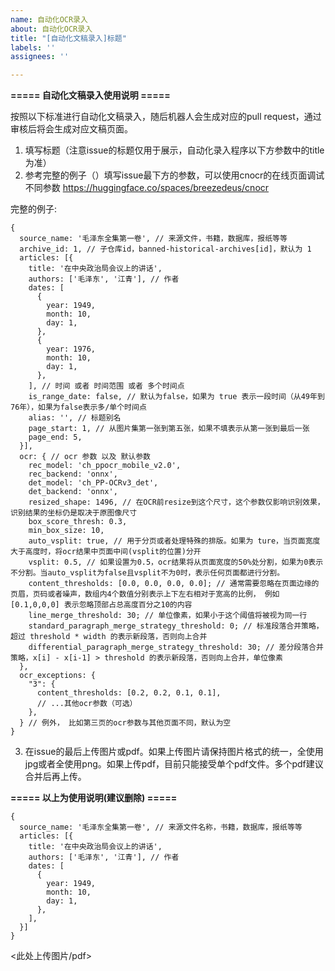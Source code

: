 ```yaml
---
name: 自动化OCR录入
about: 自动化OCR录入
title: "[自动化文稿录入]标题"
labels: ''
assignees: ''

---
```


**===== 自动化文稿录入使用说明 =====**

按照以下标准进行自动化文稿录入，随后机器人会生成对应的pull request，通过审核后将会生成对应文稿页面。

1. 填写标题（注意issue的标题仅用于展示，自动化录入程序以下方参数中的title为准）
2. 参考完整的例子（）填写issue最下方的参数，可以使用cnocr的在线页面调试不同参数 https://huggingface.co/spaces/breezedeus/cnocr

完整的例子:
```
{
  source_name: '毛泽东全集第一卷', // 来源文件，书籍，数据库，报纸等等
  archive_id: 1, // 子仓库id，banned-historical-archives[id]，默认为 1
  articles: [{
    title: '在中央政治局会议上的讲话',
    authors: ['毛泽东', '江青'], // 作者
    dates: [
      {
        year: 1949,
        month: 10,
        day: 1,
      },
      {
        year: 1976,
        month: 10,
        day: 1,
      },
    ], // 时间 或者 时间范围 或者 多个时间点
    is_range_date: false, // 默认为false，如果为 true 表示一段时间（从49年到76年），如果为false表示多/单个时间点
    alias: '', // 标题别名
    page_start: 1, // 从图片集第一张到第五张，如果不填表示从第一张到最后一张
    page_end: 5,
  }],
  ocr: { // ocr 参数 以及 默认参数
    rec_model: 'ch_ppocr_mobile_v2.0',
    rec_backend: 'onnx',
    det_model: 'ch_PP-OCRv3_det',
    det_backend: 'onnx',
    resized_shape: 1496, // 在OCR前resize到这个尺寸，这个参数仅影响识别效果，识别结果的坐标仍是取决于原图像尺寸
    box_score_thresh: 0.3,
    min_box_size: 10,
    auto_vsplit: true, // 用于分页或者处理特殊的排版。如果为 ture，当页面宽度大于高度时，将ocr结果中页面中间(vsplit的位置)分开
    vsplit: 0.5, // 如果设置为0.5，ocr结果将从页面宽度的50%处分割，如果为0表示不分割。当auto_vsplit为false且vsplit不为0时，表示任何页面都进行分割。
    content_thresholds: [0.0, 0.0, 0.0, 0.0]; // 通常需要忽略在页面边缘的页眉，页码或者噪声，数组内4个数值分别表示上下左右相对于宽高的比例， 例如 [0.1,0,0,0] 表示忽略顶部占总高度百分之10的内容
    line_merge_threshold: 30; // 单位像素，如果小于这个阈值将被视为同一行
    standard_paragraph_merge_strategy_threshold: 0; // 标准段落合并策略，超过 threshold * width 的表示新段落，否则向上合并
    differential_paragraph_merge_strategy_threshold: 30; // 差分段落合并策略，x[i] - x[i-1] > threshold 的表示新段落，否则向上合并，单位像素
  },
  ocr_exceptions: {
    "3": {
      content_thresholds: [0.2, 0.2, 0.1, 0.1],
      // ...其他ocr参数（可选）
    },
  } // 例外， 比如第三页的ocr参数与其他页面不同，默认为空
}
```

3. 在issue的最后上传图片或pdf。如果上传图片请保持图片格式的统一，全使用jpg或者全使用png。如果上传pdf，目前只能接受单个pdf文件。多个pdf建议合并后再上传。

**===== 以上为使用说明(建议删除) =====**

```
{
  source_name: '毛泽东全集第一卷', // 来源文件名称，书籍，数据库，报纸等等
  articles: [{
    title: '在中央政治局会议上的讲话',
    authors: ['毛泽东', '江青'], // 作者
    dates: [
      {
        year: 1949,
        month: 10,
        day: 1,
      },
    ],
  }]
}
```

<此处上传图片/pdf>
